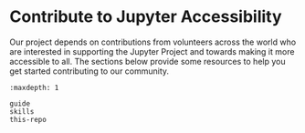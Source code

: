 # Contribute to Jupyter Accessibility

Our project depends on contributions from volunteers across the world who are interested in supporting the Jupyter Project and towards making it more accessible to all.
The sections below provide some resources to help you get started contributing to our community.

```{toctree}
:maxdepth: 1

guide
skills
this-repo
```

